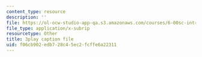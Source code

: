 ```yaml
---
content_type: resource
description: ''
file: https://ol-ocw-studio-app-qa.s3.amazonaws.com/courses/6-00sc-introduction-to-computer-science-and-programming-spring-2011/f06cb902edb728c45ec2fcffe6a22311_Mx0uXIBD-yA.srt
file_type: application/x-subrip
resourcetype: Other
title: 3play caption file
uid: f06cb902-edb7-28c4-5ec2-fcffe6a22311
---
```

